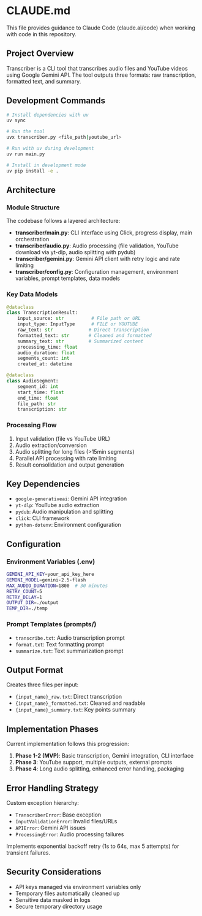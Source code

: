 # CLAUDE.md

This file provides guidance to Claude Code (claude.ai/code) when working with code in this repository.

## Project Overview

Transcriber is a CLI tool that transcribes audio files and YouTube videos using Google Gemini API. The tool outputs three formats: raw transcription, formatted text, and summary.

## Development Commands

```bash
# Install dependencies with uv
uv sync

# Run the tool
uvx transcriber.py <file_path|youtube_url>

# Run with uv during development
uv run main.py

# Install in development mode
uv pip install -e .
```

## Architecture

### Module Structure
The codebase follows a layered architecture:

- **transcriber/main.py**: CLI interface using Click, progress display, main orchestration
- **transcriber/audio.py**: Audio processing (file validation, YouTube download via yt-dlp, audio splitting with pydub)
- **transcriber/gemini.py**: Gemini API client with retry logic and rate limiting
- **transcriber/config.py**: Configuration management, environment variables, prompt templates, data models

### Key Data Models
```python
@dataclass
class TranscriptionResult:
    input_source: str          # File path or URL
    input_type: InputType      # FILE or YOUTUBE
    raw_text: str             # Direct transcription
    formatted_text: str       # Cleaned and formatted
    summary_text: str         # Summarized content
    processing_time: float
    audio_duration: float
    segments_count: int
    created_at: datetime

@dataclass  
class AudioSegment:
    segment_id: int
    start_time: float
    end_time: float
    file_path: str
    transcription: str
```

### Processing Flow
1. Input validation (file vs YouTube URL)
2. Audio extraction/conversion
3. Audio splitting for long files (>15min segments)
4. Parallel API processing with rate limiting
5. Result consolidation and output generation

## Key Dependencies

- `google-generativeai`: Gemini API integration
- `yt-dlp`: YouTube audio extraction  
- `pydub`: Audio manipulation and splitting
- `click`: CLI framework
- `python-dotenv`: Environment configuration

## Configuration

### Environment Variables (.env)
```bash
GEMINI_API_KEY=your_api_key_here
GEMINI_MODEL=gemini-2.5-flash
MAX_AUDIO_DURATION=1800  # 30 minutes
RETRY_COUNT=5
RETRY_DELAY=1
OUTPUT_DIR=./output
TEMP_DIR=./temp
```

### Prompt Templates (prompts/)
- `transcribe.txt`: Audio transcription prompt
- `format.txt`: Text formatting prompt  
- `summarize.txt`: Text summarization prompt

## Output Format

Creates three files per input:
- `{input_name}_raw.txt`: Direct transcription
- `{input_name}_formatted.txt`: Cleaned and readable
- `{input_name}_summary.txt`: Key points summary

## Implementation Phases

Current implementation follows this progression:
1. **Phase 1-2 (MVP)**: Basic transcription, Gemini integration, CLI interface
2. **Phase 3**: YouTube support, multiple outputs, external prompts  
3. **Phase 4**: Long audio splitting, enhanced error handling, packaging

## Error Handling Strategy

Custom exception hierarchy:
- `TranscriberError`: Base exception
- `InputValidationError`: Invalid files/URLs
- `APIError`: Gemini API issues
- `ProcessingError`: Audio processing failures

Implements exponential backoff retry (1s to 64s, max 5 attempts) for transient failures.

## Security Considerations

- API keys managed via environment variables only
- Temporary files automatically cleaned up
- Sensitive data masked in logs
- Secure temporary directory usage